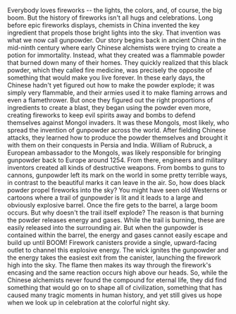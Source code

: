 
Everybody loves fireworks --
the lights, the colors,
and, of course, the big boom.
But the history of fireworks
isn&#39;t all hugs and celebrations.
Long before epic fireworks displays,
chemists in China invented the key ingredient
that propels those bright lights into the sky.
That invention was what we now call gunpowder.
Our story begins back in ancient China
in the mid-ninth century
where early Chinese alchemists
were trying to create a potion for immortality.
Instead, what they created was a flammable powder
that burned down many of their homes.
They quickly realized that this black powder,
which they called fire medicine,
was precisely the opposite of something
that would make you live forever.
In these early days,
the Chinese hadn&#39;t yet figured out
how to make the powder explode;
it was simply very flammable,
and their armies used it
to make flaming arrows
and even a flamethrower.
But once they figured out the right proportions
of ingredients to create a blast,
they began using the powder even more,
creating fireworks to keep evil spirits away
and bombs to defend themselves
against Mongol invaders.
It was these Mongols, most likely,
who spread the invention of gunpowder
across the world.
After fielding Chinese attacks,
they learned how to produce the powder themselves
and brought it with them
on their conquests in Persia and India.
William of Rubruck,
a European ambassador to the Mongols,
was likely responsible for bringing gunpowder
back to Europe around 1254.
From there, engineers and military inventors
created all kinds of destructive weapons.
From bombs to guns to cannons,
gunpowder left its mark on the world
in some pretty terrible ways,
in contrast to the beautiful marks
it can leave in the air.
So, how does black powder propel
fireworks into the sky?
You might have seen old Westerns or cartoons
where a trail of gunpowder is lit
and it leads to a large and obviously explosive barrel.
Once the fire gets to the barrel,
a large boom occurs.
But why doesn&#39;t the trail itself explode?
The reason is that burning the powder
releases energy and gases.
While the trail is burning,
these are easily released into the surrounding air.
But when the gunpowder
is contained within the barrel,
the energy and gases cannot easily escape
and build up until
BOOM!
Firework canisters provide
a single, upward-facing outlet
to channel this explosive energy.
The wick ignites the gunpowder
and the energy takes
the easiest exit from the canister,
launching the firework high into the sky.
The flame then makes its way
through the firework&#39;s encasing
and the same reaction occurs
high above our heads.
So, while the Chinese alchemists
never found the compound for eternal life,
they did find something
that would go on to shape all of civilization,
something that has caused
many tragic moments in human history,
and yet still gives us hope
when we look up in celebration
at the colorful night sky.
